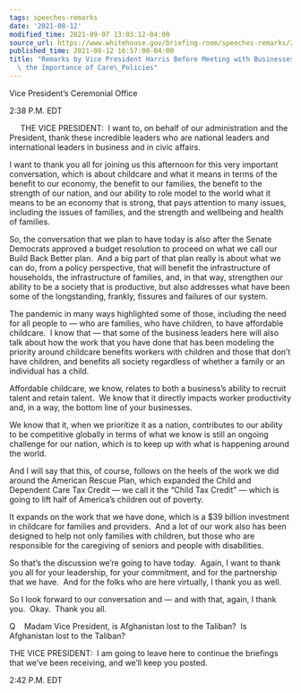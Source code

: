 ```yaml
---
tags: speeches-remarks
date: '2021-08-12'
modified_time: 2021-09-07 13:03:12-04:00
source_url: https://www.whitehouse.gov/briefing-room/speeches-remarks/2021/08/12/remarks-by-vice-president-harris-before-meeting-with-businesses-to-discuss-the-importance-of-care-policies/
published_time: 2021-08-12 16:57:00-04:00
title: "Remarks by Vice President Harris Before Meeting with Businesses to Discuss\
  \ the Importance of Care\_Policies"
---
```

 
Vice President’s Ceremonial Office

2:38 P.M. EDT  
  
     THE VICE PRESIDENT:  I want to, on behalf of our administration and
the President, thank these incredible leaders who are national leaders
and international leaders in business and in civic affairs.   
  
I want to thank you all for joining us this afternoon for this very
important conversation, which is about childcare and what it means in
terms of the benefit to our economy, the benefit to our families, the
benefit to the strength of our nation, and our ability to role model to
the world what it means to be an economy that is strong, that pays
attention to many issues, including the issues of families, and the
strength and wellbeing and health of families.  
  
So, the conversation that we plan to have today is also after the Senate
Democrats approved a budget resolution to proceed on what we call our
Build Back Better plan.  And a big part of that plan really is about
what we can do, from a policy perspective, that will benefit the
infrastructure of households, the infrastructure of families, and, in
that way, strengthen our ability to be a society that is productive, but
also addresses what have been some of the longstanding, frankly,
fissures and failures of our system.  
  
The pandemic in many ways highlighted some of those, including the need
for all people to — who are families, who have children, to have
affordable childcare.  I know that — that some of the business leaders
here will also talk about how the work that you have done that has been
modeling the priority around childcare benefits workers with children
and those that don’t have children, and benefits all society regardless
of whether a family or an individual has a child.  
  
Affordable childcare, we know, relates to both a business’s ability to
recruit talent and retain talent.  We know that it directly impacts
worker productivity and, in a way, the bottom line of your businesses.  
  
We know that it, when we prioritize it as a nation, contributes to our
ability to be competitive globally in terms of what we know is still an
ongoing challenge for our nation, which is to keep up with what is
happening around the world.   
  
And I will say that this, of course, follows on the heels of the work we
did around the American Rescue Plan, which expanded the Child and
Dependent Care Tax Credit — we call it the “Child Tax Credit” — which is
going to lift half of America’s children out of poverty.   
  
It expands on the work that we have done, which is a $39 billion
investment in childcare for families and providers.  And a lot of our
work also has been designed to help not only families with children, but
those who are responsible for the caregiving of seniors and people with
disabilities.   
  
So that’s the discussion we’re going to have today.  Again, I want to
thank you all for your leadership, for your commitment, and for the
partnership that we have.  And for the folks who are here virtually, I
thank you as well.   
  
So I look forward to our conversation and — and with that, again, I
thank you.  Okay.  Thank you all.  
  
Q    Madam Vice President, is Afghanistan lost to the Taliban?  Is
Afghanistan lost to the Taliban?  
  
THE VICE PRESIDENT:  I am going to leave here to continue the briefings
that we’ve been receiving, and we’ll keep you posted.  
  
2:42 P.M. EDT
